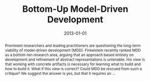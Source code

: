 ---
title: "Bottom-Up Model-Driven Development"
abstract: "Prominent researchers and leading practitioners are questioning the long-term viability of model-driven development (MDD). Finkelstein recently ranked MDD as a bottom-ten research area, arguing that an approach based entirely on development and refinement of abstract representations is untenable. His view is that working with concrete artifacts is necessary for learning what to build and how to build it. What if this view is correct? Could MDD be rescued from such a critique? We suggest the answer is yes, but that it requires an …"
date: 2013-01-01
venue: "35th International Conference on Software Engineering, ICSE '13, San Francisco, CA, USA, May 18-26, 2013"
paperurl: https://ieeexplore.ieee.org/abstract/document/6606683/
authors: "Hamid Bagheri and Kevin J. Sullivan"
awards: ""
---